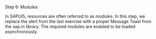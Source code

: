 Step 6: Modules

In SAPUI5, resources are often referred to as modules. In this step, we replace the alert from the last exercise with a proper Message Toast from the sap.m library. The required modules are enabled to be loaded asynchronously.
